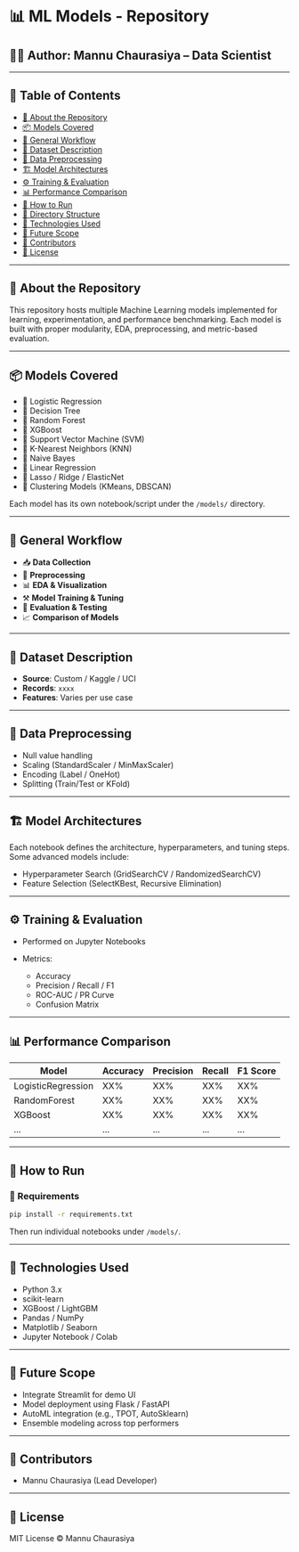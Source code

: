# 📊 ML Models - Repository

## 👨‍💻 Author: Mannu Chaurasiya – Data Scientist

---

## 📌 Table of Contents

* [📘 About the Repository](#📘-about-the-repository)
* [📦 Models Covered](#📦-models-covered)
* [🧠 General Workflow](#🧠-general-workflow)
* [📂 Dataset Description](#📂-dataset-description)
* [🧼 Data Preprocessing](#🧼-data-preprocessing)
* [🏗 Model Architectures](#🏗-model-architectures)
* [⚙️ Training & Evaluation](#⚙️-training--evaluation)
* [📊 Performance Comparison](#📊-performance-comparison)
* [🚀 How to Run](#🚀-how-to-run)
* [📁 Directory Structure](#📁-directory-structure)
* [🧰 Technologies Used](#🧰-technologies-used)
* [🔮 Future Scope](#🔮-future-scope)
* [🤝 Contributors](#🤝-contributors)
* [🪪 License](#🪪-license)

---

## 📘 About the Repository

This repository hosts multiple Machine Learning models implemented for learning, experimentation, and performance benchmarking. Each model is built with proper modularity, EDA, preprocessing, and metric-based evaluation.

---

## 📦 Models Covered

* 🔹 Logistic Regression
* 🔹 Decision Tree
* 🔹 Random Forest
* 🔹 XGBoost
* 🔹 Support Vector Machine (SVM)
* 🔹 K-Nearest Neighbors (KNN)
* 🔹 Naive Bayes
* 🔹 Linear Regression
* 🔹 Lasso / Ridge / ElasticNet
* 🔹 Clustering Models (KMeans, DBSCAN)

Each model has its own notebook/script under the `/models/` directory.

---

## 🧠 General Workflow

* 📥 **Data Collection**
* 🧹 **Preprocessing**
* 📊 **EDA & Visualization**
* ⚒️ **Model Training & Tuning**
* 🧪 **Evaluation & Testing**
* 📈 **Comparison of Models**

---

## 📂 Dataset Description

* **Source**: Custom / Kaggle / UCI
* **Records**: `xxxx`
* **Features**: Varies per use case

---

## 🧼 Data Preprocessing

* Null value handling
* Scaling (StandardScaler / MinMaxScaler)
* Encoding (Label / OneHot)
* Splitting (Train/Test or KFold)

---

## 🏗 Model Architectures

Each notebook defines the architecture, hyperparameters, and tuning steps. Some advanced models include:

* Hyperparameter Search (GridSearchCV / RandomizedSearchCV)
* Feature Selection (SelectKBest, Recursive Elimination)

---

## ⚙️ Training & Evaluation

* Performed on Jupyter Notebooks
* Metrics:

  * Accuracy
  * Precision / Recall / F1
  * ROC-AUC / PR Curve
  * Confusion Matrix

---

## 📊 Performance Comparison

| Model              | Accuracy | Precision | Recall | F1 Score |
| ------------------ | -------- | --------- | ------ | -------- |
| LogisticRegression | XX%      | XX%       | XX%    | XX%      |
| RandomForest       | XX%      | XX%       | XX%    | XX%      |
| XGBoost            | XX%      | XX%       | XX%    | XX%      |
| ...                | ...      | ...       | ...    | ...      |

---

## 🚀 How to Run

### 🔧 Requirements

```bash
pip install -r requirements.txt
```

Then run individual notebooks under `/models/`.


---

## 🧰 Technologies Used

* Python 3.x
* scikit-learn
* XGBoost / LightGBM
* Pandas / NumPy
* Matplotlib / Seaborn
* Jupyter Notebook / Colab

---

## 🔮 Future Scope

* Integrate Streamlit for demo UI
* Model deployment using Flask / FastAPI
* AutoML integration (e.g., TPOT, AutoSklearn)
* Ensemble modeling across top performers

---

## 🤝 Contributors

* Mannu Chaurasiya (Lead Developer)

---

## 🪪 License

MIT License © Mannu Chaurasiya
